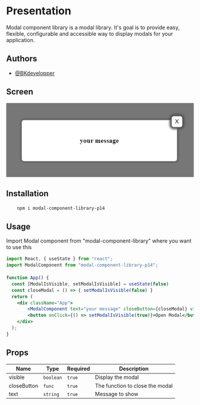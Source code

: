 # Presentation

Modal component library is a modal library. It's goal is to provide easy, flexible, configurable and accessible way to display modals for your application.

## Authors

- [@BKdevelopper](https://github.com/BKdevelopper)

## Screen

![img](https://github.com/BKdevelopper/ReactModalPlugin/blob/main/modal-component-library-p14/src/lib/asset/screen.PNG)

## Installation

```bash
    npm i modal-component-library-p14
```

## Usage

Import Modal component from "modal-component-library" where you want to use this

```jsx
import React, { useState } from "react";
import ModalComponent from "modal-component-library-p14";

function App() {
  const [ModalIsVisible, setModalIsVisible] = useState(false)
  const closeModal = () => { setModalIsVisible(false) }
  return (
    <div className="App">      
        <ModalComponent text="your message" closeButton={closeModal} visible={ModalIsVisible} />
        <button onClick={() => setModalIsVisible(true)}>Open Modal</button>     
    </div>
  );
}
```

## Props

| Name            | Type          | Required | Description                                                              |
| --------------- | ------------- | -------- | ------------------------------------------------------------------------ |
| visible         | `boolean`     | `true`   | Display the modal                                                        |
| closeButton     | `func`        | `true`   | The function to close the modal                                          |
| text            | `string`      | `true`   | Message to show                                                          |